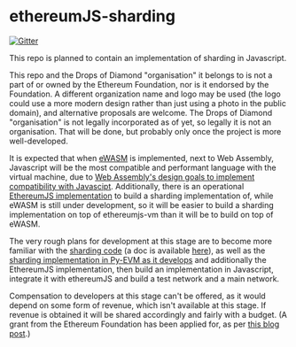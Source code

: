 # ethereumJS-sharding

[![Gitter](https://badges.gitter.im/EthereumJS-sharding/Lobby.svg)](https://gitter.im/EthereumJS-sharding/Lobby?utm_source=badge&utm_medium=badge&utm_campaign=pr-badge&utm_content=badge)

This repo is planned to contain an implementation of sharding in Javascript.

This repo and the Drops of Diamond "organisation" it belongs to is not a part of or owned by the Ethereum Foundation, nor is it endorsed by the Foundation. A different organization name and logo may be used (the logo could use a more modern design rather than just using a photo in the public domain), and alternative proposals are welcome. The Drops of Diamond "organisation" is not legally incorporated as of yet, so legally it is not an organisation. That will be done, but probably only once the project is more well-developed.

It is expected that when [eWASM](https://github.com/ewasm/design) is implemented, next to Web Assembly, Javascript will be the most compatible and performant language with the virtual machine, due to [Web Assembly's design goals to implement compatibility with Javascipt](https://github.com/WebAssembly/design/blob/master/HighLevelGoals.md). Additionally, there is an operational [EthereumJS implementation](https://github.com/ethereumjs/ethereumjs-vm) to build a sharding implementation of, while eWASM is still under development, so it will be easier to build a sharding implementation on top of ethereumjs-vm than it will be to build on top of eWASM.

The very rough plans for development at this stage are to become more familiar with the [sharding code](https://github.com/ethereum/sharding) (a doc is available [here](https://github.com/ethereum/sharding/blob/develop/docs/doc.md)), as well as the [sharding implementation in Py-EVM as it develops](https://github.com/ethereum/py-evm/tree/sharding) and additionally the EthereumJS implementation, then build an implementation in Javascript, integrate it with ethereumJS and build a test network and a main network.

Compensation to developers at this stage can't be offered, as it would depend on some form of revenue, which isn't available at this stage. If revenue is obtained it will be shared accordingly and fairly with a budget. (A grant from the Ethereum Foundation has been applied for, as per [this blog post](https://blog.ethereum.org/2018/01/02/ethereum-scalability-research-development-subsidy-programs/).)

